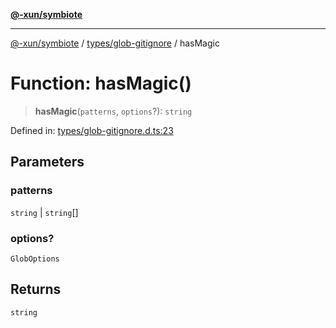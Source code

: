[**@-xun/symbiote**](../../../README.md)

***

[@-xun/symbiote](../../../README.md) / [types/glob-gitignore](../README.md) / hasMagic

# Function: hasMagic()

> **hasMagic**(`patterns`, `options`?): `string`

Defined in: [types/glob-gitignore.d.ts:23](https://github.com/Xunnamius/symbiote/blob/f5dbcf226533401d9fc449ad30ae068d637c3138/types/glob-gitignore.d.ts#L23)

## Parameters

### patterns

`string` | `string`[]

### options?

`GlobOptions`

## Returns

`string`
